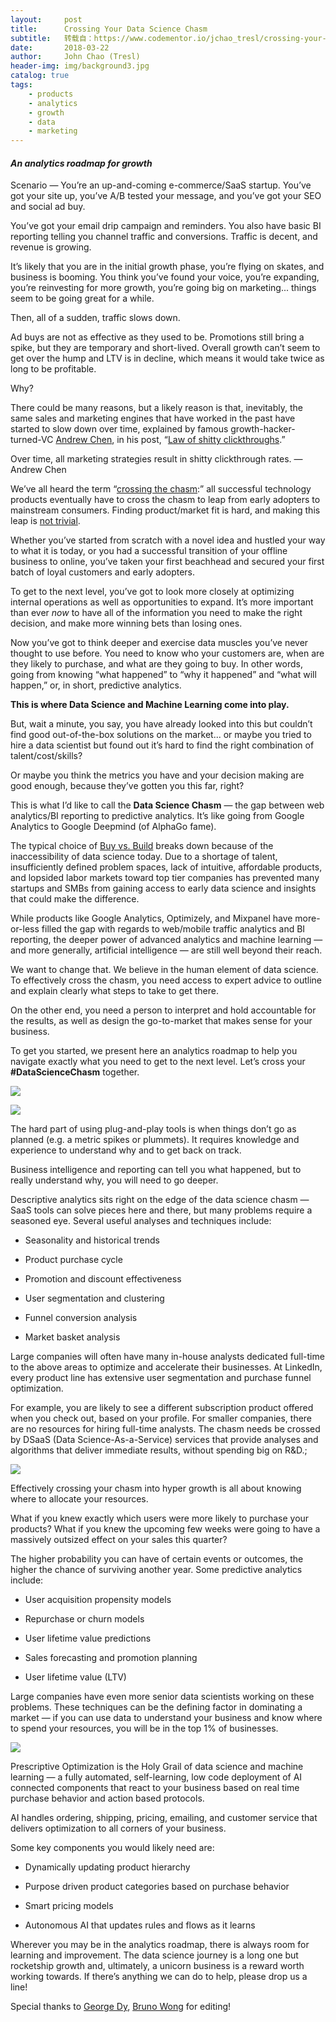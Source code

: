 ```yaml
---
layout:     post
title:      Crossing Your Data Science Chasm
subtitle:   转载自：https://www.codementor.io/jchao_tresl/crossing-your-data-science-chasm-hsqtom6ay
date:       2018-03-22
author:     John Chao (Tresl)
header-img: img/background3.jpg
catalog: true
tags:
    - products
    - analytics
    - growth
    - data
    - marketing
---
```


####  *An analytics roadmap for growth*

Scenario — You’re an up-and-coming e-commerce/SaaS startup. You’ve got your site up, you’ve A/B tested your message, and you’ve got your SEO and social ad buy.

You’ve got your email drip campaign and reminders. You also have basic BI reporting telling you channel traffic and conversions. Traffic is decent, and revenue is growing.

It’s likely that you are in the initial growth phase, you’re flying on skates, and business is booming. You think you’ve found your voice, you’re expanding, you’re reinvesting for more growth, you’re going big on marketing... things seem to be going great for a while.

Then, all of a sudden, traffic slows down.

Ad buys are not as effective as they used to be. Promotions still bring a spike, but they are temporary and short-lived. Overall growth can’t seem to get over the hump and LTV is in decline, which means it would take twice as long to be profitable.

Why?

There could be many reasons, but a likely reason is that, inevitably, the same sales and marketing engines that have worked in the past have started to slow down over time, explained by famous growth-hacker-turned-VC [Andrew Chen](https://twitter.com/andrewchen), in his post, “[Law of shitty clickthroughs](http://andrewchen.co/the-law-of-shitty-clickthroughs).”

> 
Over time, all marketing strategies result in shitty clickthrough rates. — Andrew Chen


We’ve all heard the term “[crossing the chasm](https://en.wikipedia.org/wiki/Crossing_the_Chasm):” all successful technology products eventually have to cross the chasm to leap from early adopters to mainstream consumers. Finding product/market fit is hard, and making this leap is [not trivial](https://techcrunch.com/tag/deadpool).

Whether you’ve started from scratch with a novel idea and hustled your way to what it is today, or you had a successful transition of your offline business to online, you’ve taken your first beachhead and secured your first batch of loyal customers and early adopters.

To get to the next level, you’ve got to look more closely at optimizing internal operations as well as opportunities to expand. It’s more important than ever *now* to have all of the information you need to make the right decision, and make more winning bets than losing ones.

Now you’ve got to think deeper and exercise data muscles you’ve never thought to use before. You need to know who your customers are, when are they likely to purchase, and what are they going to buy. In other words, going from knowing “what happened” to “why it happened” and “what will happen,” or, in short, predictive analytics.

**This is where Data Science and Machine Learning come into play.**

But, wait a minute, you say, you have already looked into this but couldn’t find good out-of-the-box solutions on the market... or maybe you tried to hire a data scientist but found out it’s hard to find the right combination of talent/cost/skills?

Or maybe you think the metrics you have and your decision making are good enough, because they’ve gotten you this far, right?

This is what I’d like to call the **Data Science Chasm** — the gap between web analytics/BI reporting to predictive analytics. It’s like going from Google Analytics to Google Deepmind (of AlphaGo fame).

The typical choice of [Buy vs. Build](https://www.forbes.com/sites/chuckcohn/2014/09/15/build-vs-buy-how-to-know-when-you-should-build-custom-software-over-canned-solutions#5b37fec4c371) breaks down because of the inaccessibility of data science today. Due to a shortage of talent, insufficiently defined problem spaces, lack of intuitive, affordable products, and lopsided labor markets toward top tier companies has prevented many startups and SMBs from gaining access to early data science and insights that could make the difference.

While products like Google Analytics, Optimizely, and Mixpanel have more-or-less filled the gap with regards to web/mobile traffic analytics and BI reporting, the deeper power of advanced analytics and machine learning — and more generally, artificial intelligence — are still well beyond their reach.

We want to change that. We believe in the human element of data science. To effectively cross the chasm, you need access to expert advice to outline and explain clearly what steps to take to get there.

On the other end, you need a person to interpret and hold accountable for the results, as well as design the go-to-market that makes sense for your business.

To get you started, we present here an analytics roadmap to help you navigate exactly what you need to get to the next level. Let’s cross your **#DataScienceChasm** together.

![](https://process.filestackapi.com/cache=expiry:max/UMDJ0Y1XRTe5AybGVRoA)


![](https://process.filestackapi.com/cache=expiry:max/JHO2b7AnTJeoYa4DTokw)


The hard part of using plug-and-play tools is when things don’t go as planned (e.g. a metric spikes or plummets). It requires knowledge and experience to understand why and to get back on track.

Business intelligence and reporting can tell you what happened, but to really understand why, you will need to go deeper.

Descriptive analytics sits right on the edge of the data science chasm — SaaS tools can solve pieces here and there, but many problems require a seasoned eye. Several useful analyses and techniques include:

- Seasonality and historical trends

- Product purchase cycle

- Promotion and discount effectiveness

- User segmentation and clustering

- Funnel conversion analysis

- Market basket analysis


Large companies will often have many in-house analysts dedicated full-time to the above areas to optimize and accelerate their businesses. At LinkedIn, every product line has extensive user segmentation and purchase funnel optimization.

For example, you are likely to see a different subscription product offered when you check out, based on your profile. For smaller companies, there are no resources for hiring full-time analysts. The chasm needs be crossed by DSaaS (Data Science-As-a-Service) services that provide analyses and algorithms that deliver immediate results, without spending big on R&D.;

![](https://process.filestackapi.com/cache=expiry:max/boJ94MMFTra7ELnEYNGY)


Effectively crossing your chasm into hyper growth is all about knowing where to allocate your resources.

What if you knew exactly which users were more likely to purchase your products? What if you knew the upcoming few weeks were going to have a massively outsized effect on your sales this quarter?

The higher probability you can have of certain events or outcomes, the higher the chance of surviving another year. Some predictive analytics include:

- User acquisition propensity models

- Repurchase or churn models

- User lifetime value predictions

- Sales forecasting and promotion planning

- User lifetime value (LTV)


Large companies have even more senior data scientists working on these problems. These techniques can be the defining factor in dominating a market — if you can use data to understand your business and know where to spend your resources, you will be in the top 1% of businesses.

![](https://process.filestackapi.com/cache=expiry:max/xV4PopSIG26KHm8keGYQ)


Prescriptive Optimization is the Holy Grail of data science and machine learning — a fully automated, self-learning, low code deployment of AI connected components that react to your business based on real time purchase behavior and action based protocols.

AI handles ordering, shipping, pricing, emailing, and customer service that delivers optimization to all corners of your business.

Some key components you would likely need are:

- Dynamically updating product hierarchy

- Purpose driven product categories based on purchase behavior

- Smart pricing models

- Autonomous AI that updates rules and flows as it learns


Wherever you may be in the analytics roadmap, there is always room for learning and improvement. The data science journey is a long one but rocketship growth and, ultimately, a unicorn business is a reward worth working towards. If there’s anything we can do to help, please drop us a line!

Special thanks to [George Dy](https://medium.com/@georgedyjr), [Bruno Wong](https://medium.com/@brunowong) for editing!
